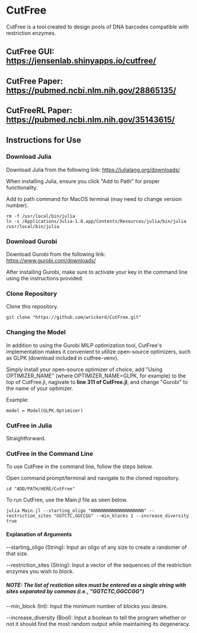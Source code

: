 # CutFree

CutFree is a tool created to design pools of DNA barcodes compatible with restriction enzymes.

## CutFree GUI: <br>https://jensenlab.shinyapps.io/cutfree/

## CutFree Paper: <br>https://pubmed.ncbi.nlm.nih.gov/28865135/

## CutFreeRL Paper: <br>https://pubmed.ncbi.nlm.nih.gov/35143615/

## Instructions for Use

### Download Julia
Download Julia from the following link: https://julialang.org/downloads/

When installing Julia, ensure you click "Add to Path" for proper functionality.

Add to path command for MacOS terminal (may need to change version number).
```
rm -f /usr/local/bin/julia
ln -s /Applications/Julia-1.8.app/Contents/Resources/julia/bin/julia /usr/local/bin/julia
```

### Download Gurobi
Download Gurobi from the following link: https://www.gurobi.com/downloads/

After installing Gurobi, make sure to activate your key in the command line using the instructions provided.

### Clone Repository
Clone this repository.
```
git clone "https://github.com/wrickord/CutFree.git"
```

### Changing the Model
In addition to using the Gurobi MILP optimization tool, CutFree's implementation makes it convenient to utilize open-source optimizers, such as GLPK (download included in cutfree-venv).

Simply install your open-source optimizer of choice, add "Using OPTIMIZER_NAME" (where OPTIMIZER_NAME=GLPK, for example) to the top of CutFree.jl, nagivate to **line 311 of CutFree.jl**, and change "Gurobi" to the name of your optimizer.

Example:
```
model = Model(GLPK.Optimizer)
```

### CutFree in Julia
Straightforward.

### CutFree in the Command Line
To use CutFree in the command line, follow the steps below.

Open command prompt/terminal and navigate to the cloned repository.
```
cd "ADD/PATH/HERE/CutFree"
```

To run CutFree, use the Main.jl file as seen below.
```
julia Main.jl --starting_oligo "NNNNNNNNNNNNNNNNNNNN" --restriction_sites "GGTCTC,GGCCGG" --min_blocks 1 --increase_diversity true
```

#### Explanation of Arguments
--starting_oligo (String): Input an oligo of any size to create a randomer of that size.

--restriction_sites (String): Input a vector of the sequences of the restriction enzymes you wish to block.
##### NOTE: The list of restiction sites must be entered as a single string with sites separated by commas (i.e., "GGTCTC,GGCCGG")

--min_block (Int): Input the minimum number of blocks you desire.

--increase_diversity (Bool): Input a boolean to tell the program whether or not it should find the most random output while maintaining its degeneracy.
